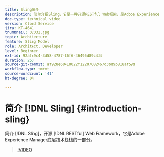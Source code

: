 ```yaml
---
title: Sling简介
description: 简单介绍Sling，它是一种开源RESTful Web框架，是Adobe Experience Manager底层技术栈栈的一部分。
doc-type: technical video
version: Cloud Service
jira: KT-4641
thumbnail: 32032.jpg
topic: Architecture
feature: Sling Model
role: Architect, Developer
level: Beginner
exl-id: 92afc9c4-3d58-4787-86f6-46495d89c4d4
duration: 253
source-git-commit: af928e60410022f12207082467d3bd9b818af59d
workflow-type: tm+mt
source-wordcount: '41'
ht-degree: 0%

---
```


# 简介 [!DNL Sling] {#introduction-sling}

简介 [!DNL Sling]，开源 [!DNL RESTful] Web Framework，它是Adobe Experience Manager底层技术栈栈的一部分。

>[!VIDEO](https://video.tv.adobe.com/v/32032?quality=12&learn=on)
